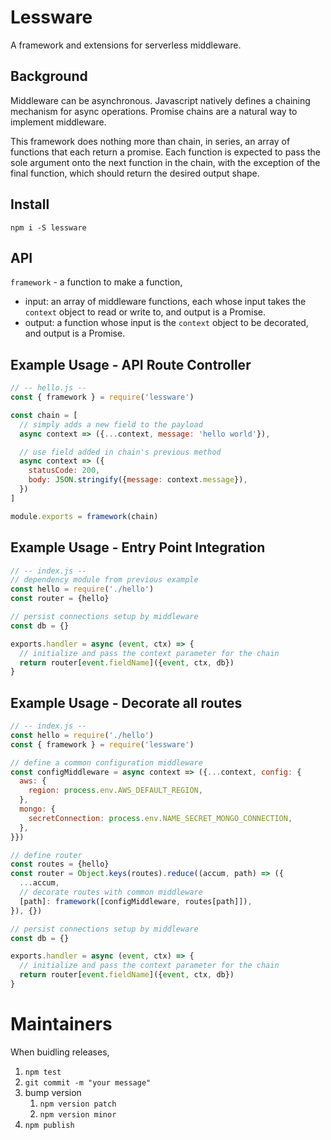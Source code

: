 # Lessware
A framework and extensions for serverless middleware.

## Background
Middleware can be asynchronous. Javascript natively defines a chaining mechanism for async operations. Promise chains are a natural way to implement middleware.

This framework does nothing more than chain, in series, an array of functions that each return a promise. Each function is expected to pass the sole argument onto the next function in the chain, with the exception of the final function, which should return the desired output shape.

## Install
`npm i -S lessware`

## API
`framework` - a function to make a function,
- input: an array of middleware functions, each whose input takes the `context` object to read or write to, and output is a Promise.
- output: a function whose input is the `context` object to be decorated, and output is a Promise.

## Example Usage - API Route Controller

```javascript
// -- hello.js --
const { framework } = require('lessware')

const chain = [
  // simply adds a new field to the payload
  async context => ({...context, message: 'hello world'}),

  // use field added in chain's previous method
  async context => ({
    statusCode: 200,
    body: JSON.stringify({message: context.message}),
  })
]

module.exports = framework(chain)
```

## Example Usage - Entry Point Integration

```javascript
// -- index.js --
// dependency module from previous example
const hello = require('./hello')
const router = {hello}

// persist connections setup by middleware
const db = {}

exports.handler = async (event, ctx) => {
  // initialize and pass the context parameter for the chain
  return router[event.fieldName]({event, ctx, db})
}
```

## Example Usage - Decorate all routes

```javascript
// -- index.js --
const hello = require('./hello')
const { framework } = require('lessware')

// define a common configuration middleware
const configMiddleware = async context => ({...context, config: {
  aws: {
    region: process.env.AWS_DEFAULT_REGION,
  },
  mongo: {
    secretConnection: process.env.NAME_SECRET_MONGO_CONNECTION,
  },
}})

// define router
const routes = {hello}
const router = Object.keys(routes).reduce((accum, path) => ({
  ...accum,
  // decorate routes with common middleware
  [path]: framework([configMiddleware, routes[path]]),
}), {})

// persist connections setup by middleware
const db = {}

exports.handler = async (event, ctx) => {
  // initialize and pass the context parameter for the chain
  return router[event.fieldName]({event, ctx, db})
}
```

# Maintainers

When buidling releases,
1. `npm test`
2. `git commit -m "your message"`
3. bump version 
   1. `npm version patch`
   2. `npm version minor`
4. `npm publish`
